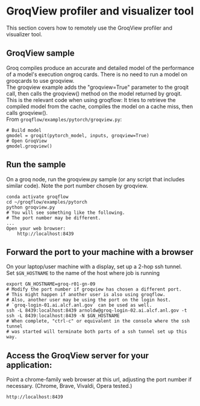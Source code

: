 # GroqView profiler and visualizer tool

This section covers how to remotely use the GroqView profiler and visualizer tool.

## GroqView sample

Groq compiles produce an accurate and detailed model of the performance of a model's execution ongroq cards. There is no need to run a model on groqcards to use groqview.<br>
The groqview example adds the "groqview=True" parameter to the groqit call, then calls the groqview() method on the model returned by groqit.<br>
This is the relevant code when using groqflow: It tries to retrieve the compiled model from the cache, compiles the model on a cache miss, then calls groqview().<br>
From `groqflow/examples/pytorch/groqview.py`: <br>
```{python}
# Build model
gmodel = groqit(pytorch_model, inputs, groqview=True)
# Open GroqView
gmodel.groqview()
```

## Run the sample
On a groq node, run the groqview.py sample (or any script that includes similar code). Note the port number chosen by groqview.<br>
```console
conda activate groqflow
cd ~/groqflow/examples/pytorch
python groqview.py
# You will see something like the following.
# The port number may be different.
...
Open your web browser:
    http://localhost:8439
```

## Forward the port to your machine with a browser

On your laptop/user machine with a display, set up a 2-hop ssh tunnel.<br>
Set `$GN_HOSTNAME` to the name of the host where job is running<br>
```console
export GN_HOSTNAME=groq-r01-gn-09
# Modify the port number if groqview has chosen a different port.
# This might happen if another user is also using groqflow.
# Also, another user may be using the port on the login host.
# `groq-login-01.ai.alcf.anl.gov` can be used as well.
ssh -L 8439:localhost:8439 arnoldw@groq-login-02.ai.alcf.anl.gov -t ssh -L 8439:localhost:8439 -N $GN_HOSTNAME
# When complete, "ctrl-c" or equivalent in the console where the ssh tunnel
# was started will terminate both parts of a ssh tunnel set up this way.
```

## Access the GroqView server for your application:

Point a chrome-family web browser at this url, adjusting the port number if necessary.
(Chrome, Brave, Vivaldi, Opera tested.)
```console
http://localhost:8439
```
